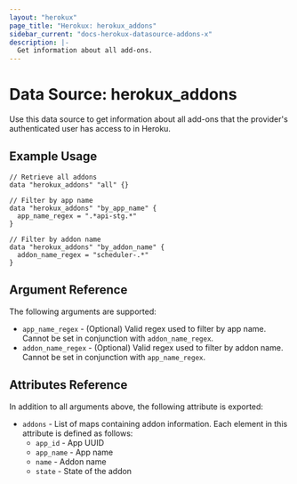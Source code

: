 ```yaml
---
layout: "herokux"
page_title: "Herokux: herokux_addons"
sidebar_current: "docs-herokux-datasource-addons-x"
description: |-
  Get information about all add-ons.
---
```


# Data Source: herokux_addons

Use this data source to get information about all add-ons that the provider's authenticated
user has access to in Heroku.

## Example Usage

```hcl-terraform
// Retrieve all addons
data "herokux_addons" "all" {}

// Filter by app name
data "herokux_addons" "by_app_name" {
  app_name_regex = ".*api-stg.*"
}

// Filter by addon name
data "herokux_addons" "by_addon_name" {
  addon_name_regex = "scheduler-.*"
}
```

## Argument Reference

The following arguments are supported:

* `app_name_regex` - (Optional) Valid regex used to filter by app name.
  Cannot be set in conjunction with `addon_name_regex`.
* `addon_name_regex` - (Optional) Valid regex used to filter by addon name.
  Cannot be set in conjunction with `app_name_regex`.

## Attributes Reference

In addition to all arguments above, the following attribute is exported:

* `addons` - List of maps containing addon information. Each element in this attribute is defined as follows:
    * `app_id` - App UUID
    * `app_name` - App name
    * `name` - Addon name
    * `state` - State of the addon
